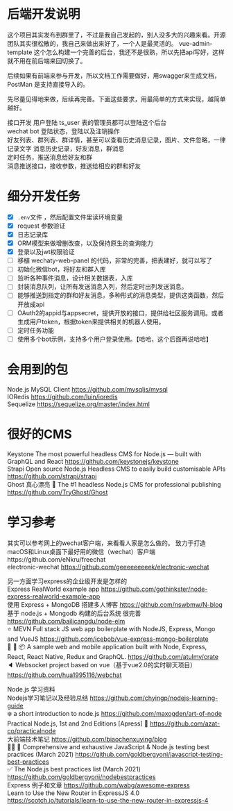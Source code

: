# 后端开发说明  
这个项目其实发布到群里了，不过是我自己发起的，别人没多大的兴趣来看。开源团队其实很松散的，我自己来做出来好了，一个人是最灵活的。
vue-admin-template 这个怎么构建一个完善的后台，我还不是很熟，所以先把api写好，这样就不用在前后端来回切换了。    

后续如果有前端来参与开发，所以文档工作需要做好，用swagger来生成文档，PostMan 是支持直接导入的。 


先尽量见得地来做，后续再完善。下面这些要求，用最简单的方式来实现，越简单越好。    

接口开发
用户登陆 ts_user 表的管理员都可以登陆这个后台   
wechat bot 登陆状态，登陆以及注销操作   
好友列表、群列表、群详情，甚至可以查看历史消息记录，图片、文件忽略，一律记录文字
消息历史记录，好友消息，群消息  
定时任务，推送消息给好友和群    
消息推送接口，接收参数，推送给相应的群和好友    

# 细分开发任务
* [x] `.env`文件 ，然后配置文件里读环境变量 
* [x] request 参数验证  
* [x] 日志记录库    
* [x] ORM模型来做增删改查，以及保持原生的查询能力   
* [x] 登录以及jwt权限验证   
* [ ] 移植 wechaty-web-panel 的代码，非常的完善，把表建好，就可以写了   
 * [ ] 初始化微信bot，将好友和群入库
 * [ ] 监听各种事件消息，设计相关数据表，入库    
* [ ] 封装消息队列，让所有发送消息入列，然后定时出列发送消息。  
* [ ] 能够推送到指定的群和好友消息，多种形式的消息类型，提供这类函数，然后开放成api    
* [ ] OAuth2的appid与appsecret，提供开放的接口，提供给社区服务调用。或者生成用户token，根据token来提供相关的机器人使用。        
* [ ] 定时任务功能  
* [ ] 使用多个bot示例，支持多个用户登录使用。【哈哈，这个后面再说哈哈】     

# 会用到的包
Node.js MySQL Client https://github.com/mysqljs/mysql       
IORedis https://github.com/luin/ioredis     
Sequelize https://sequelize.org/master/index.html       

# 很好的CMS
Keystone The most powerful headless CMS for Node.js — built with GraphQL and React https://github.com/keystonejs/keystone        
Strapi  Open source Node.js Headless CMS to easily build customisable APIs  https://github.com/strapi/strapi        
Ghost 真心漂亮 👻 The #1 headless Node.js CMS for professional publishing https://github.com/TryGhost/Ghost        

# 学习参考
其实可以参考网上的wechat客户端，来看看人家是怎么做的。
致力于打造macOS和Linux桌面下最好用的微信（wechat）客户端https://github.com/eNkru/freechat       
electronic-wechat https://github.com/geeeeeeeeek/electronic-wechat      

另一方面学习express的企业级开发是怎样的     
Express RealWorld example app https://github.com/gothinkster/node-express-realworld-example-app     
使用 Express + MongoDB 搭建多人博客 https://github.com/nswbmw/N-blog        
基于 node.js + Mongodb 构建的后台系统 很完善 https://github.com/bailicangdu/node-elm   
⭐ MEVN Full stack JS web app boilerplate with NodeJS, Express, Mongo and VueJS https://github.com/icebob/vue-express-mongo-boilerplate     
👕 👖 📦 A sample web and mobile application built with Node, Express, React, React Native, Redux and GraphQL.  https://github.com/atulmy/crate     
🔈 Websocket project based on vue（基于vue2.0的实时聊天项目）  https://github.com/hua1995116/webchat        

Node.js 学习资料    
Nodejs学习笔记以及经验总结 https://github.com/chyingp/nodejs-learning-guide     
❄️ a short introduction to node.js https://github.com/maxogden/art-of-node      
Practical Node.js, 1st and 2nd Editions [Apress] 📓  https://github.com/azat-co/practicalnode       
大前端技术笔记 https://github.com/biaochenxuying/blog       
📗🌐 🚢 Comprehensive and exhaustive JavaScript & Node.js testing best practices (March 2021)  https://github.com/goldbergyoni/javascript-testing-best-practices        
✅ The Node.js best practices list (March 2021) https://github.com/goldbergyoni/nodebestpractices   
Express 例子和文章 https://github.com/wabg/awesome-express      
Learn to Use the New Router in ExpressJS 4.0 https://scotch.io/tutorials/learn-to-use-the-new-router-in-expressjs-4     